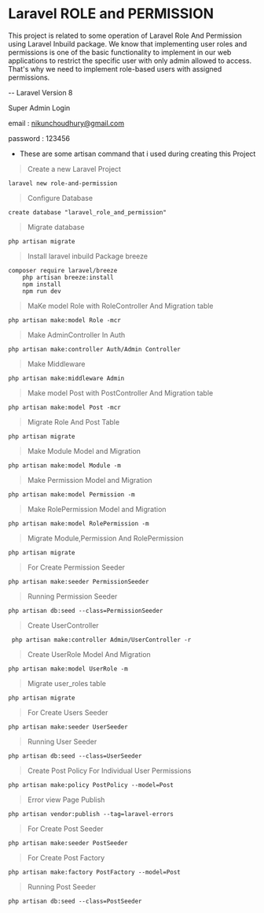 # Laravel ROLE and PERMISSION

This project is related to some operation of Laravel Role And Permission using Laravel Inbuild package.
We know that implementing user roles and permissions is one of the basic functionality to implement in our web applications to restrict the specific user with only admin allowed to access. That's why we need to implement role-based users with assigned permissions.

-- Laravel Version 8

Super Admin Login

email : nikunchoudhury@gmail.com

password : 123456

- These are some artisan command that i used during creating this Project

> Create a new Laravel Project

    laravel new role-and-permission

> Configure Database

    create database "laravel_role_and_permission"

> Migrate database

    php artisan migrate

> Install laravel inbuild Package breeze

    composer require laravel/breeze
        php artisan breeze:install
        npm install
        npm run dev

> MaKe model Role with RoleController And Migration table

    php artisan make:model Role -mcr

> Make AdminController In Auth

    php artisan make:controller Auth/Admin Controller

> Make Middleware

    php artisan make:middleware Admin

> Make model Post with PostController And Migration table

    php artisan make:model Post -mcr   

> Migrate Role And Post Table

    php artisan migrate   

> Make Module Model and Migration

    php artisan make:model Module -m

> Make Permission Model and Migration

    php artisan make:model Permission -m

> Make RolePermission Model and Migration

    php artisan make:model RolePermission -m   

> Migrate Module,Permission And RolePermission

    php artisan migrate 

> For Create Permission Seeder

    php artisan make:seeder PermissionSeeder

> Running Permission Seeder

    php artisan db:seed --class=PermissionSeeder

> Create UserController

     php artisan make:controller Admin/UserController -r

> Create UserRole Model And Migration

    php artisan make:model UserRole -m

> Migrate user_roles table

    php artisan migrate

> For Create Users Seeder

    php artisan make:seeder UserSeeder

> Running User Seeder

    php artisan db:seed --class=UserSeeder

> Create Post Policy For Individual User Permissions

    php artisan make:policy PostPolicy --model=Post

> Error view Page Publish

    php artisan vendor:publish --tag=laravel-errors

> For Create Post Seeder

    php artisan make:seeder PostSeeder

> For Create Post Factory

    php artisan make:factory PostFactory --model=Post

> Running Post Seeder

    php artisan db:seed --class=PostSeeder
